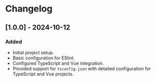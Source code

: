 # Changelog

## [1.0.0] - 2024-10-12
### Added
- Initial project setup.
- Basic configuration for ESlint.
- Configured TypeScript and Vue integration.
- Provided support for `tsconfig.json` with detailed configuration for TypeScript and Vue projects.
